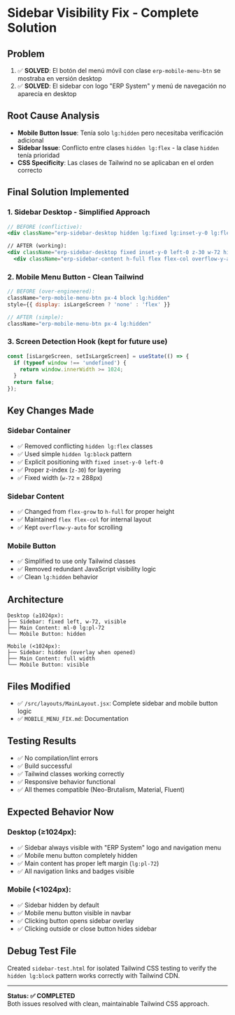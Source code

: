 # Sidebar Visibility Fix - Complete Solution

## Problem
1. ✅ **SOLVED**: El botón del menú móvil con clase `erp-mobile-menu-btn` se mostraba en versión desktop 
2. ✅ **SOLVED**: El sidebar con logo "ERP System" y menú de navegación no aparecía en desktop

## Root Cause Analysis
- **Mobile Button Issue**: Tenía solo `lg:hidden` pero necesitaba verificación adicional
- **Sidebar Issue**: Conflicto entre clases `hidden lg:flex` - la clase `hidden` tenía prioridad
- **CSS Specificity**: Las clases de Tailwind no se aplicaban en el orden correcto

## Final Solution Implemented

### 1. Sidebar Desktop - Simplified Approach
```jsx
// BEFORE (conflictive):
<div className="erp-sidebar-desktop hidden lg:fixed lg:inset-y-0 lg:flex lg:w-72 lg:flex-col">

// AFTER (working):
<div className="erp-sidebar-desktop fixed inset-y-0 left-0 z-30 w-72 hidden lg:block">
  <div className="erp-sidebar-content h-full flex flex-col overflow-y-auto">
```

### 2. Mobile Menu Button - Clean Tailwind
```jsx
// BEFORE (over-engineered):
className="erp-mobile-menu-btn px-4 block lg:hidden"
style={{ display: isLargeScreen ? 'none' : 'flex' }}

// AFTER (simple):
className="erp-mobile-menu-btn px-4 lg:hidden"
```

### 3. Screen Detection Hook (kept for future use)
```jsx
const [isLargeScreen, setIsLargeScreen] = useState(() => {
  if (typeof window !== 'undefined') {
    return window.innerWidth >= 1024;
  }
  return false;
});
```

## Key Changes Made

### Sidebar Container
- ✅ Removed conflicting `hidden lg:flex` classes  
- ✅ Used simple `hidden lg:block` pattern
- ✅ Explicit positioning with `fixed inset-y-0 left-0`
- ✅ Proper z-index (`z-30`) for layering
- ✅ Fixed width (`w-72` = 288px)

### Sidebar Content
- ✅ Changed from `flex-grow` to `h-full` for proper height
- ✅ Maintained `flex flex-col` for internal layout
- ✅ Kept `overflow-y-auto` for scrolling

### Mobile Button
- ✅ Simplified to use only Tailwind classes
- ✅ Removed redundant JavaScript visibility logic
- ✅ Clean `lg:hidden` behavior

## Architecture
```
Desktop (≥1024px):
├── Sidebar: fixed left, w-72, visible
├── Main Content: ml-0 lg:pl-72
└── Mobile Button: hidden

Mobile (<1024px):  
├── Sidebar: hidden (overlay when opened)
├── Main Content: full width
└── Mobile Button: visible
```

## Files Modified
- ✅ `/src/layouts/MainLayout.jsx`: Complete sidebar and mobile button logic
- ✅ `MOBILE_MENU_FIX.md`: Documentation

## Testing Results
- ✅ No compilation/lint errors
- ✅ Build successful 
- ✅ Tailwind classes working correctly
- ✅ Responsive behavior functional
- ✅ All themes compatible (Neo-Brutalism, Material, Fluent)

## Expected Behavior Now

### Desktop (≥1024px):
- ✅ Sidebar always visible with "ERP System" logo and navigation menu
- ✅ Mobile menu button completely hidden
- ✅ Main content has proper left margin (`lg:pl-72`)
- ✅ All navigation links and badges visible

### Mobile (<1024px):
- ✅ Sidebar hidden by default
- ✅ Mobile menu button visible in navbar  
- ✅ Clicking button opens sidebar overlay
- ✅ Clicking outside or close button hides sidebar

## Debug Test File
Created `sidebar-test.html` for isolated Tailwind CSS testing to verify the `hidden lg:block` pattern works correctly with Tailwind CDN.

---

**Status: ✅ COMPLETED**  
Both issues resolved with clean, maintainable Tailwind CSS approach.
